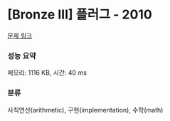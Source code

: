 # [Bronze III] 플러그 - 2010 

[문제 링크](https://www.acmicpc.net/problem/2010) 

### 성능 요약

메모리: 1116 KB, 시간: 40 ms

### 분류

사칙연산(arithmetic), 구현(implementation), 수학(math)

